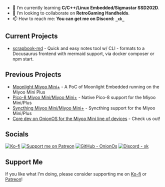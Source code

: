 - 🌱 I’m currently learning **C/C++/Linux Embedded/Sigmastar SSD202D**.
- 👯 I’m looking to collaborate on **RetroGaming Handhelds**.
- 📫 How to reach me: **You can get me on Discord: `_xk_`**

## Current Projects

- [scrapbook-md](https://github.com/XK9274/scrapbook-md) - Quick and easy notes tool w/ CLI - formats to a Docusaurus frontend with mermaid support, via docker composer or npm start.
  
## Previous Projects

- [Moonlight Miyoo Mini+](https://github.com/XK9274/moonlight-app-miyoo) - A PoC of Moonlight Embedded running on the Miyoo Mini Plus
- [Pico-8 Miyoo Mini/Miyoo Mini+](https://github.com/XK9274/pico-8-wrapper-miyoo) - Native Pico-8 support for the Miyoo Mini/Plus
- [Syncthing Miyoo Mini/Miyoo Mini+](https://github.com/XK9274/syncthing-app-miyoo) - Syncthing support for the Miyoo Mini/Plus
- [Core dev on OnionOS for the Miyoo Mini line of devices](https://github.com/OnionUI/Onion) - Check us out!

## Socials

[![Ko-fi](https://img.shields.io/badge/Ko--fi-F16061?style=flat&logo=kofi&logoColor=white)](https://ko-fi.com/xk9274)
[![Support me on Patreon](https://img.shields.io/endpoint.svg?url=https%3A%2F%2Fshieldsio-patreon.vercel.app%2Fapi%3Fusername%3DXK9274%26type%3Dpatrons&style=flat)](https://patreon.com/XK9274)
[![GitHub - OnionOs](https://img.shields.io/badge/GitHub-OnionOs-7147c2?logo=RetroArch)](https://github.com/OnionUI/Onion)
[![Discord - _xk_](https://img.shields.io/badge/Discord-__xk__-7147c2?logo=discord)](https://discord.com/users/_xk_)

## Support Me

If you like what I'm doing, please consider supporting me on [Ko-fi](https://ko-fi.com/xk9274) or [Patreon](https://www.patreon.com/XK9274)!
